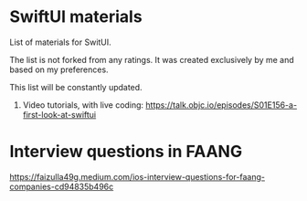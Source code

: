 # SwiftUI materials
List of materials for SwitUI. 

The list is not forked from any ratings. It was created exclusively by me and based on my preferences.

This list will be constantly updated.

1. Video tutorials, with live coding: https://talk.objc.io/episodes/S01E156-a-first-look-at-swiftui


# Interview questions in FAANG
https://faizulla49g.medium.com/ios-interview-questions-for-faang-companies-cd94835b496c
